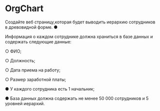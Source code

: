 # OrgChart

Создайте веб страницу,которая будет выводить иерархию сотрудников в древовидной форме.
●
 
Информация о каждом сотруднике должна храниться в базе данных и содержать следующие данные:

○ ФИО;

○ Должность;

○ Дата приема на работу;

○ Размер заработной платы;

● У каждого сотрудника есть 1 начальник;

● База данных должна содержать не менее 50 000 сотрудников и 5 уровней
иерархий.

